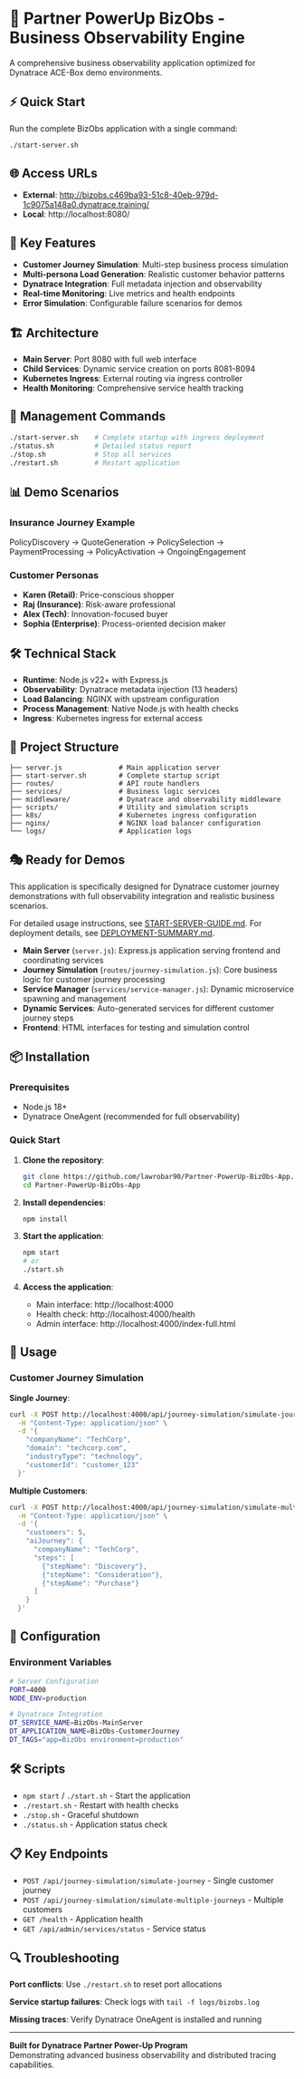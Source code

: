 # 🚀 Partner PowerUp BizObs - Business Observability Engine

A comprehensive business observability application optimized for Dynatrace ACE-Box demo environments.

## ⚡ Quick Start

Run the complete BizObs application with a single command:

```bash
./start-server.sh
```

## 🌐 Access URLs

- **External**: http://bizobs.c469ba93-51c8-40eb-979d-1c9075a148a0.dynatrace.training/
- **Local**: http://localhost:8080/

## 🎯 Key Features

- **Customer Journey Simulation**: Multi-step business process simulation
- **Multi-persona Load Generation**: Realistic customer behavior patterns  
- **Dynatrace Integration**: Full metadata injection and observability
- **Real-time Monitoring**: Live metrics and health endpoints
- **Error Simulation**: Configurable failure scenarios for demos

## 🏗️ Architecture

- **Main Server**: Port 8080 with full web interface
- **Child Services**: Dynamic service creation on ports 8081-8094
- **Kubernetes Ingress**: External routing via ingress controller
- **Health Monitoring**: Comprehensive service health tracking

## 🔧 Management Commands

```bash
./start-server.sh    # Complete startup with ingress deployment
./status.sh          # Detailed status report
./stop.sh            # Stop all services
./restart.sh         # Restart application
```

## 📊 Demo Scenarios

### Insurance Journey Example
PolicyDiscovery → QuoteGeneration → PolicySelection → PaymentProcessing → PolicyActivation → OngoingEngagement

### Customer Personas
- **Karen (Retail)**: Price-conscious shopper
- **Raj (Insurance)**: Risk-aware professional  
- **Alex (Tech)**: Innovation-focused buyer
- **Sophia (Enterprise)**: Process-oriented decision maker

## 🛠️ Technical Stack

- **Runtime**: Node.js v22+ with Express.js
- **Observability**: Dynatrace metadata injection (13 headers)
- **Load Balancing**: NGINX with upstream configuration
- **Process Management**: Native Node.js with health checks
- **Ingress**: Kubernetes ingress for external access

## 📁 Project Structure

```
├── server.js              # Main application server
├── start-server.sh        # Complete startup script
├── routes/                # API route handlers
├── services/              # Business logic services
├── middleware/            # Dynatrace and observability middleware
├── scripts/               # Utility and simulation scripts
├── k8s/                   # Kubernetes ingress configuration
├── nginx/                 # NGINX load balancer configuration
└── logs/                  # Application logs
```

## 🎭 Ready for Demos

This application is specifically designed for Dynatrace customer journey demonstrations with full observability integration and realistic business scenarios.

For detailed usage instructions, see [START-SERVER-GUIDE.md](START-SERVER-GUIDE.md).
For deployment details, see [DEPLOYMENT-SUMMARY.md](DEPLOYMENT-SUMMARY.md).

- **Main Server** (`server.js`): Express.js application serving frontend and coordinating services
- **Journey Simulation** (`routes/journey-simulation.js`): Core business logic for customer journey processing
- **Service Manager** (`services/service-manager.js`): Dynamic microservice spawning and management
- **Dynamic Services**: Auto-generated services for different customer journey steps
- **Frontend**: HTML interfaces for testing and simulation control

## 📦 Installation

### Prerequisites

- Node.js 18+
- Dynatrace OneAgent (recommended for full observability)

### Quick Start

1. **Clone the repository**:
   ```bash
   git clone https://github.com/lawrobar90/Partner-PowerUp-BizObs-App.git
   cd Partner-PowerUp-BizObs-App
   ```

2. **Install dependencies**:
   ```bash
   npm install
   ```

3. **Start the application**:
   ```bash
   npm start
   # or
   ./start.sh
   ```

4. **Access the application**:
   - Main interface: http://localhost:4000
   - Health check: http://localhost:4000/health
   - Admin interface: http://localhost:4000/index-full.html

## 🎯 Usage

### Customer Journey Simulation

**Single Journey**:
```bash
curl -X POST http://localhost:4000/api/journey-simulation/simulate-journey \
  -H "Content-Type: application/json" \
  -d '{
    "companyName": "TechCorp",
    "domain": "techcorp.com",
    "industryType": "technology",
    "customerId": "customer_123"
  }'
```

**Multiple Customers**:
```bash
curl -X POST http://localhost:4000/api/journey-simulation/simulate-multiple-journeys \
  -H "Content-Type: application/json" \
  -d '{
    "customers": 5,
    "aiJourney": {
      "companyName": "TechCorp",
      "steps": [
        {"stepName": "Discovery"},
        {"stepName": "Consideration"},
        {"stepName": "Purchase"}
      ]
    }
  }'
```

## 🔧 Configuration

### Environment Variables

```bash
# Server Configuration
PORT=4000
NODE_ENV=production

# Dynatrace Integration
DT_SERVICE_NAME=BizObs-MainServer
DT_APPLICATION_NAME=BizObs-CustomerJourney
DT_TAGS="app=BizObs environment=production"
```

## 🛠️ Scripts

- `npm start` / `./start.sh` - Start the application
- `./restart.sh` - Restart with health checks
- `./stop.sh` - Graceful shutdown
- `./status.sh` - Application status check

## 📋 Key Endpoints

- `POST /api/journey-simulation/simulate-journey` - Single customer journey
- `POST /api/journey-simulation/simulate-multiple-journeys` - Multiple customers
- `GET /health` - Application health
- `GET /api/admin/services/status` - Service status

## 🔍 Troubleshooting

**Port conflicts**: Use `./restart.sh` to reset port allocations

**Service startup failures**: Check logs with `tail -f logs/bizobs.log`

**Missing traces**: Verify Dynatrace OneAgent is installed and running

---

**Built for Dynatrace Partner Power-Up Program**  
Demonstrating advanced business observability and distributed tracing capabilities.
